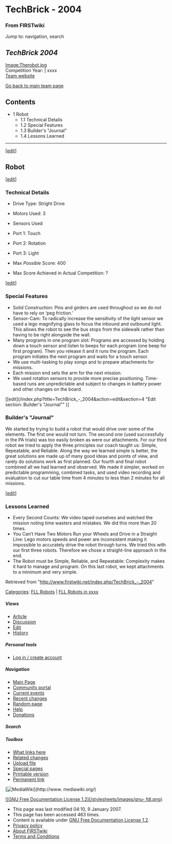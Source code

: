 # TechBrick - 2004

### From FIRSTwiki

Jump to: navigation, search

_TechBrick 2004_  
---  
[Image:Therobot.jpg](/index.php?title=Special:Upload&wpDestFile=Therobot.jpg
"Image:Therobot.jpg" )  
Competition Year: | xxxx  
[Team website](http://www.Techbrick.com "http://www.Techbrick.com" )  
  
[Go back to main team page](/index.php/Techbrick "Techbrick" )

## Contents

  * 1 Robot
    * 1.1 Technical Details
    * 1.2 Special Features
    * 1.3 Builder's "Journal"
    * 1.4 Lessons Learned  
---  
  
[[edit](/index.php?title=TechBrick_-_2004&action=edit&section=1 "Edit section:
Robot" )]

## Robot

[[edit](/index.php?title=TechBrick_-_2004&action=edit&section=2 "Edit section:
Technical Details" )]

### Technical Details

  * Drive Type: Stright Drive 
  * Motors Used: 3 
  * Sensors Used 

    

  * Port 1: Touch 
  * Port 2: Rotation 
  * Port 3: Light 

  * Max _Possible_ Score: 400 
  * Max Score Achieved in Actual Competition: ? 

[[edit](/index.php?title=TechBrick_-_2004&action=edit&section=3 "Edit section:
Special Features" )]

### Special Features

  * Solid Construction: Pins and girders are used throughout so we do not have to rely on ‘peg friction.’ 
  * Sensor-Cam: To radically increase the sensitivity of the light sensor we used a lego magnifying glass to focus the inbound and outbound light. This allows the robot to see the bus stops from the sidewalk rather than having to be right alongside the wall. 
  * Many programs in one program slot: Programs are accessed by holding down a touch sensor and listen to beeps for each program (one beep for first program). Then you release it and it runs the program. Each program initiates the next program and waits for a touch sensor. 
  * We use multi-tasking to play songs and to prepare attachments for missions. 
  * Each mission end sets the arm for the next mission. 
  * We used rotation sensors to provide more precise positioning. Time-based runs are unpredictable and subject to changes in battery power and other changes on the board. 

  

[[edit](/index.php?title=TechBrick_-_2004&action=edit&section=4 "Edit section:
Builder's "Journal"" )]

### Builder's "Journal"

We started by trying to build a robot that would drive over some of the
elements. The first one would not turn. The second one (used successfully in
the PA trials) was too easily broken as were our attachments. For our third
robot we tried to apply the three principles our coach taught us: Simple,
Repeatable, and Reliable. Along the way we learned simple is better, the great
solutions are made up of many good ideas and points of view, and rarely do
solutions work as first planned. Our fourth and final robot combined all we
had learned and observed. We made it simpler, worked on predictable
programming, combined tasks, and used video recording and evaluation to cut
our table time from 4 minutes to less than 2 minutes for all missions.

[[edit](/index.php?title=TechBrick_-_2004&action=edit&section=5 "Edit section:
Lessons Learned" )]

### Lessons Learned

  * Every Second Counts: We video taped ourselves and watched the mission noting time wasters and mistakes. We did this more than 20 times. 
  * You Can’t Have Two Motors Run your Wheels and Drive in a Straight Line: Lego motors speeds and power are inconsistent making it impossible to accurately drive the robot through turns. We tried this with our first three robots. Therefore we chose a straight-line approach in the end. 
  * The Robot must be Simple, Reliable, and Repeatable: Complexity makes it hard to manage and program. On this last robot, we kept attachments to a minimum and very simple. 

Retrieved from "<http://www.firstwiki.net/index.php/TechBrick_-_2004>"

[Categories](/index.php?title=Special:Categories&article=TechBrick_-_2004
"Special:Categories" ): [FLL Robots](/index.php/Category:FLL_Robots
"Category:FLL Robots" ) | [FLL Robots in
xxxx](/index.php?title=Category:FLL_Robots_in_xxxx&action=edit "Category:FLL
Robots in xxxx" )

##### Views

  * [Article](/index.php/TechBrick_-_2004)
  * [Discussion](/index.php?title=Talk:TechBrick_-_2004&action=edit)
  * [Edit](/index.php?title=TechBrick_-_2004&action=edit)
  * [History](/index.php?title=TechBrick_-_2004&action=history)

##### Personal tools

  * [Log in / create account](/index.php?title=Special:Userlogin&returnto=TechBrick_-_2004)

[](/index.php/Main_Page "Main Page" )

##### Navigation

  * [Main Page](/index.php/Main_Page)
  * [Community portal](/index.php/FIRSTwiki:Community_portal)
  * [Current events](/index.php/Current_events)
  * [Recent changes](/index.php/Special:Recentchanges)
  * [Random page](/index.php/Special:Random)
  * [Help](/index.php/Help:Contents)
  * [Donations](/index.php/FIRSTwiki:Site_support)

##### Search



##### Toolbox

  * [What links here](/index.php/Special:Whatlinkshere/TechBrick_-_2004)
  * [Related changes](/index.php/Special:Recentchangeslinked/TechBrick_-_2004)
  * [Upload file](/index.php/Special:Upload)
  * [Special pages](/index.php/Special:Specialpages)
  * [Printable version](/index.php?title=TechBrick_-_2004&printable=yes)
  * [Permanent link](/index.php?title=TechBrick_-_2004&oldid=52641)

[![MediaWiki](/skins/common/images/poweredby_mediawiki_88x31.png)](http://www.
mediawiki.org/)

[![GNU Free Documentation License 1.2](/stylesheets/images/gnu-
fdl.png)](http://www.gnu.org/copyleft/fdl.html)

  * This page was last modified 04:10, 9 January 2007.
  * This page has been accessed 463 times.
  * Content is available under [GNU Free Documentation License 1.2](http://www.gnu.org/copyleft/fdl.html "http://www.gnu.org/copyleft/fdl.html" ).
  * [Privacy policy](/index.php/FIRSTwiki:Privacy_policy "FIRSTwiki:Privacy policy" )
  * [About FIRSTwiki](/index.php/FIRSTwiki:About "FIRSTwiki:About" )
  * [Terms and Conditions](/index.php/FIRSTwiki:Terms_and_conditions "FIRSTwiki:Terms and conditions" )

